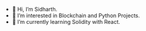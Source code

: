 - 👋 Hi, I’m Sidharth.
- 👀 I’m interested in Blockchain and Python Projects.
- 🌱 I’m currently learning Solidity with React.
<!---
Xet3RoxFTW/Xet3RoxFTW is a ✨ special ✨ repository because its `README.md` (this file) appears on your GitHub profile.
You can click the Preview link to take a look at your changes.
--->
